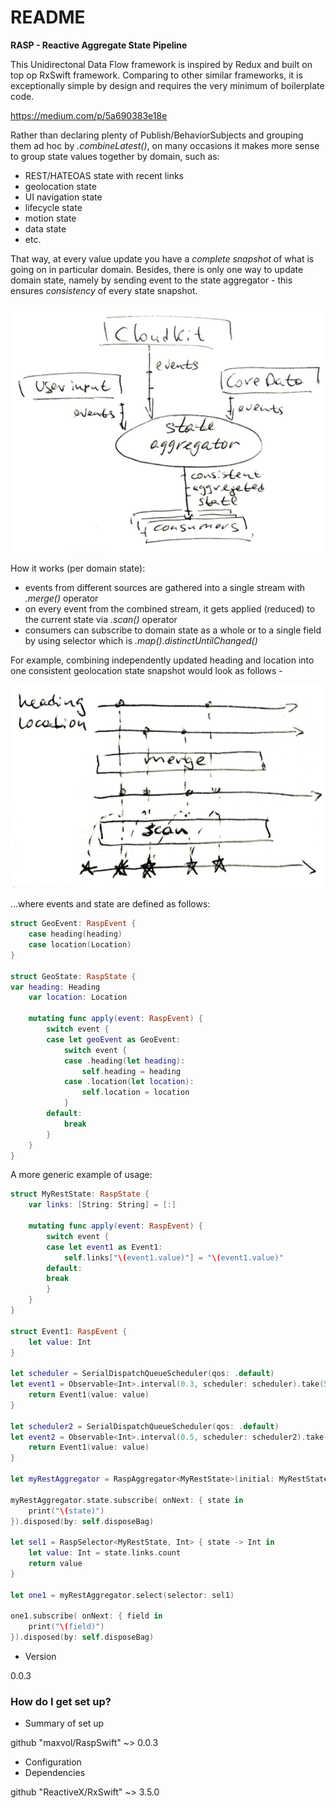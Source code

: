 # README #

**RASP - Reactive Aggregate State Pipeline**

This Unidirectonal Data Flow framework is inspired by Redux and built on top op RxSwift framework.
Comparing to other similar frameworks, it is exceptionally simple by design and requires the very minimum of boilerplate code.

https://medium.com/p/5a690383e18e

Rather than declaring plenty of Publish/BehaviorSubjects and grouping them ad hoc by *.combineLatest()*,
on many occasions it makes more sense to group state values together by domain, such as:

* REST/HATEOAS state with recent links
* geolocation state
* UI navigation state
* lifecycle state
* motion state
* data state
* etc.

That way, at every value update you have a _complete snapshot_ of what is going on in particular domain.
Besides, there is only one way to update domain state, namely by sending event to the state aggregator - this ensures _consistency_ of every state snapshot.

![alt text](https://github.com/maxvol/RaspSwift/blob/master/rasp.png "Diagram")

How it works (per domain state):

* events from different sources are gathered into a single stream with *.merge()* operator
* on every event from the combined stream, it gets applied (reduced) to the current state via *.scan()* operator
* consumers can subscribe to domain state as a whole or to a single field by using selector which is *.map().distinctUntilChanged()*

For example, combining independently updated heading and location into one consistent geolocation state snapshot would look as follows -

![alt text](https://github.com/maxvol/RaspSwift/blob/master/rasp-geo.png "Diagram")

...where events and state are defined as follows:
```swift
struct GeoEvent: RaspEvent {
    case heading(heading)
    case location(Location)
}

struct GeoState: RaspState {
var heading: Heading
    var location: Location

    mutating func apply(event: RaspEvent) {
        switch event {
        case let geoEvent as GeoEvent:
            switch event {
            case .heading(let heading):
                self.heading = heading
            case .location(let location):
                self.location = location
            }
        default:
            break
        }
    }
}
```
A more generic example of usage:

```swift
struct MyRestState: RaspState {
    var links: [String: String] = [:]

    mutating func apply(event: RaspEvent) {
        switch event {
        case let event1 as Event1:
            self.links["\(event1.value)"] = "\(event1.value)"
        default:
        break
        }
    }
}

struct Event1: RaspEvent {
    let value: Int
}

let scheduler = SerialDispatchQueueScheduler(qos: .default)
let event1 = Observable<Int>.interval(0.3, scheduler: scheduler).take(5).map { value in
    return Event1(value: value)
}

let scheduler2 = SerialDispatchQueueScheduler(qos: .default)
let event2 = Observable<Int>.interval(0.5, scheduler: scheduler2).take(5).map { value in
    return Event1(value: value)
}

let myRestAggregator = RaspAggregator<MyRestState>(initial: MyRestState(), sources: event1.asRaspEvent(), event2.asRaspEvent())

myRestAggregator.state.subscribe( onNext: { state in
    print("\(state)")
}).disposed(by: self.disposeBag)

let sel1 = RaspSelector<MyRestState, Int> { state -> Int in
    let value: Int = state.links.count
    return value
}

let one1 = myRestAggregator.select(selector: sel1)

one1.subscribe( onNext: { field in
    print("\(field)")
}).disposed(by: self.disposeBag)
```

* Version

0.0.3

### How do I get set up? ###

* Summary of set up

github "maxvol/RaspSwift" ~> 0.0.3

* Configuration
* Dependencies

github "ReactiveX/RxSwift" ~> 3.5.0


